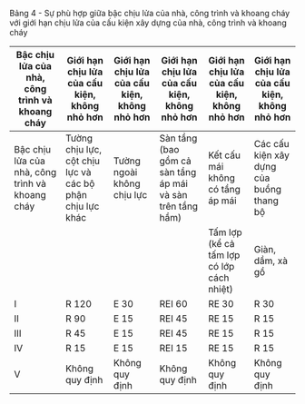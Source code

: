 Bảng 4 - Sự phù hợp giữa bậc chịu lửa của nhà, công trình và khoang cháy với giới hạn chịu lửa của cấu kiện xây dựng của nhà, công trình và khoang cháy

| Bậc chịu lửa của nhà, công trình và khoang cháy   | Giới hạn chịu lửa của cấu kiện, không nhỏ hơn             | Giới hạn chịu lửa của cấu kiện, không nhỏ hơn   | Giới hạn chịu lửa của cấu kiện, không nhỏ hơn              | Giới hạn chịu lửa của cấu kiện, không nhỏ hơn   | Giới hạn chịu lửa của cấu kiện, không nhỏ hơn   |
|---------------------------------------------------|-----------------------------------------------------------|-------------------------------------------------|------------------------------------------------------------|-------------------------------------------------|-------------------------------------------------|
| Bậc chịu lửa của nhà, công trình và khoang cháy   | Tường chịu lực, cột chịu lực và các bộ phận chịu lực khác | Tường ngoài không chịu lực                      | Sàn tầng (bao gồm cả sàn tầng áp mái và sàn trên tầng hầm) | Kết cấu mái không có tầng áp mái                | Các cấu kiện xây dựng của buồng thang bộ        |
|     |                |                |                | Tấm lợp (kể cả tấm lợp có lớp cách nhiệt)   | Giàn, dầm, xà gồ   | Tường trong    | Bản thang và chiếu thang   |
| I   | R 120          | Е 30           | RЕI 60         | RЕ 30                                       | R 30               | RЕI 120        | R 60                       |
| II  | R 90           | Е 15           | RЕI 45         | RЕ 15                                       | R 15               | RЕI 90         | R 60                       |
| III | R 45           | Е 15           | RЕI 45         | RЕ 15                                       | R 15               | RЕI 60         | R 45                       |
| IV  | R 15           | E 15           | RЕI 15         | RЕ 15                                       | R 15               | RЕI 45         | R 15                       |
| V   | Không quy định | Không quy định | Không quy định | Không quy định                              | Không quy định     | Không quy định | Không quy định             |